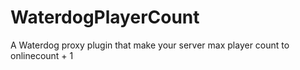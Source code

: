 # WaterdogPlayerCount

A Waterdog proxy plugin that make your server max player count to onlinecount + 1